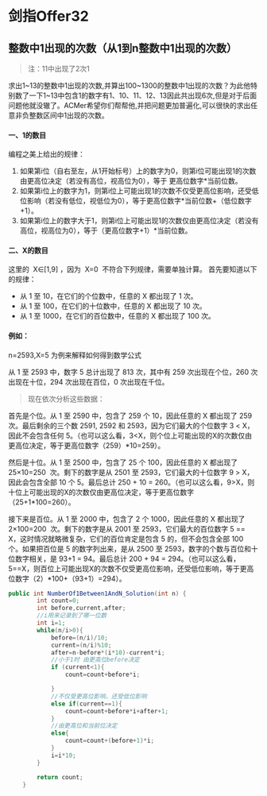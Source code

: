 # 剑指Offer32

## 整数中1出现的次数（从1到n整数中1出现的次数）
> 注：11中出现了2次1

求出1~13的整数中1出现的次数,并算出100~1300的整数中1出现的次数？为此他特别数了一下1~13中包含1的数字有1、10、11、12、13因此共出现6次,但是对于后面问题他就没辙了。ACMer希望你们帮帮他,并把问题更加普遍化,可以很快的求出任意非负整数区间中1出现的次数。

#### 一、1的数目
编程之美上给出的规律：
1. 如果第i位（自右至左，从1开始标号）上的数字为0，则第i位可能出现1的次数由更高位决定（若没有高位，视高位为0），等于 更高位数字*当前位数。
2. 如果第i位上的数字为1，则第i位上可能出现1的次数不仅受更高位影响，还受低位影响（若没有低位，视低位为0），等于更高位数字*当前位数+（低位数字+1）。
3. 如果第i位上的数字大于1，则第i位上可能出现1的次数仅由更高位决定（若没有高位，视高位为0），等于（更高位数字+1）*当前位数。
#### 二、X的数目
这里的  X∈[1,9] ，因为  X=0  不符合下列规律，需要单独计算。
首先要知道以下的规律：
* 从 1 至 10，在它们的个位数中，任意的 X 都出现了 1 次。
* 从 1 至 100，在它们的十位数中，任意的 X 都出现了 10 次。
* 从 1 至 1000，在它们的百位数中，任意的 X 都出现了 100 次。
#### 例如：
n=2593,X=5  为例来解释如何得到数学公式

从 1 至 2593 中，数字 5 总计出现了 813 次，其中有 259 次出现在个位，260 次出现在十位，294 次出现在百位，0 次出现在千位。

> 现在依次分析这些数据：

首先是个位。从 1 至 2590 中，包含了 259 个 10，因此任意的 X 都出现了 259 次。最后剩余的三个数 2591, 2592 和 2593，因为它们最大的个位数字 3 < X，因此不会包含任何 5。（也可以这么看，3<X，则个位上可能出现的X的次数仅由更高位决定，等于更高位数字（259）*10=259）。

然后是十位。从 1 至 2500 中，包含了 25 个 100，因此任意的 X 都出现了  25×10=250  次。剩下的数字是从 2501 至 2593，它们最大的十位数字 9 > X，因此会包含全部 10 个 5。最后总计 250 + 10 = 260。（也可以这么看，9>X，则十位上可能出现的X的次数仅由更高位决定，等于更高位数字（25+1*100=260）。

接下来是百位。从 1 至 2000 中，包含了 2 个 1000，因此任意的 X 都出现了  2×100=200  次。剩下的数字是从 2001 至 2593，它们最大的百位数字 5 == X，这时情况就略微复杂，它们的百位肯定是包含 5 的，但不会包含全部 100 个。如果把百位是 5 的数字列出来，是从 2500 至 2593，数字的个数与百位和十位数字相关，是 93+1 = 94。最后总计 200 + 94 = 294。（也可以这么看，5==X，则百位上可能出现X的次数不仅受更高位影响，还受低位影响，等于更高位数字（2）*100+（93+1）=294）。

```java
public int NumberOf1Between1AndN_Solution(int n) {
        int count=0;
        int before,current,after;
        //i用来记录到了哪一位数
        int i=1;
        while(n/i>0){
            before=(n/i)/10;
            current=(n/i)%10;
            after=n-before*(i*10)-current*i;
            //小于1时 由更高位before决定
            if (current<1){
                count=count+before*i;

            }
            //不仅受更高位影响，还受低位影响
            else if(current==1){
                count=count+before*i+after+1;
            }
            //由更高位和当前位决定
            else{
                count=count+(before+1)*i;
            }
            i=i*10;
        }

        return count;
    }
```